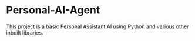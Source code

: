 # Personal-AI-Agent
This project is a basic Personal Assistant AI using Python and various other inbuilt libraries.
